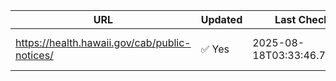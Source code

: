 | URL | Updated | Last Checked | State | Summary |
|-----|---------|---------------|--------|---------|
| https://health.hawaii.gov/cab/public-notices/ | ✅ Yes | 2025-08-18T03:33:46.714131Z | Hawaii | No significant differences.... |
